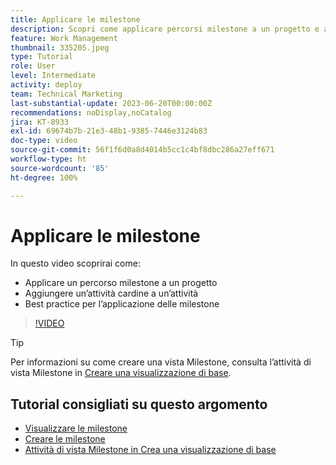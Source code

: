```yaml
---
title: Applicare le milestone
description: Scopri come applicare percorsi milestone a un progetto e associare le attività chiave come passaggi milestone all’interno del progetto.
feature: Work Management
thumbnail: 335205.jpeg
type: Tutorial
role: User
level: Intermediate
activity: deploy
team: Technical Marketing
last-substantial-update: 2023-06-20T00:00:00Z
recommendations: noDisplay,noCatalog
jira: KT-8933
exl-id: 69674b7b-21e3-48b1-9385-7446e3124b83
doc-type: video
source-git-commit: 56f1f6d0a8d4014b5cc1c4bf8dbc286a27eff671
workflow-type: ht
source-wordcount: '85'
ht-degree: 100%

---
```


# Applicare le milestone

In questo video scoprirai come:

* Applicare un percorso milestone a un progetto
* Aggiungere un’attività cardine a un’attività
* Best practice per l’applicazione delle milestone

>[!VIDEO](https://video.tv.adobe.com/v/335205/?quality=12&learn=on)

>[!TIP]
>
>Per informazioni su come creare una vista Milestone, consulta l’attività di vista Milestone in [Creare una visualizzazione di base](/help/reporting/basic-reporting/create-a-basic-view.md).

## Tutorial consigliati su questo argomento

* [Visualizzare le milestone](/help/manage-work/approval-processes-and-milestone-paths/view-milestones.md)
* [Creare le milestone](/help/administration-and-setup/approval-processes-and-milestone-paths/creating-milestones.md)
* [Attività di vista Milestone in Crea una visualizzazione di base](/help/reporting/basic-reporting/create-a-basic-view.md)
